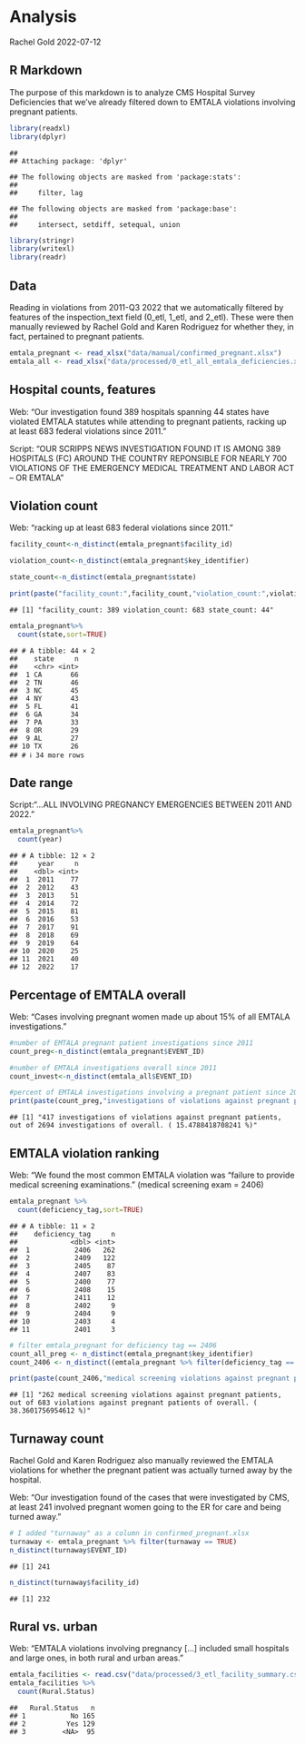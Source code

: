 Analysis
================
Rachel Gold
2022-07-12

## R Markdown

The purpose of this markdown is to analyze CMS Hospital Survey
Deficiencies that we’ve already filtered down to EMTALA violations
involving pregnant patients.

``` r
library(readxl)
library(dplyr)
```

    ## 
    ## Attaching package: 'dplyr'

    ## The following objects are masked from 'package:stats':
    ## 
    ##     filter, lag

    ## The following objects are masked from 'package:base':
    ## 
    ##     intersect, setdiff, setequal, union

``` r
library(stringr)
library(writexl)
library(readr)
```

## Data

Reading in violations from 2011-Q3 2022 that we automatically filtered
by features of the inspection_text field (0_etl, 1_etl, and 2_etl).
These were then manually reviewed by Rachel Gold and Karen Rodriguez for
whether they, in fact, pertained to pregnant patients.

``` r
emtala_pregnant <- read_xlsx("data/manual/confirmed_pregnant.xlsx")
emtala_all <- read_xlsx("data/processed/0_etl_all_emtala_deficiencies.xlsx")
```

## Hospital counts, features

Web: “Our investigation found 389 hospitals spanning 44 states have
violated EMTALA statutes while attending to pregnant patients, racking
up at least 683 federal violations since 2011.”

Script: “OUR SCRIPPS NEWS INVESTIGATION FOUND IT IS AMONG 389 HOSPITALS
(FC) AROUND THE COUNTRY REPONSIBLE FOR NEARLY 700 VIOLATIONS OF THE
EMERGENCY MEDICAL TREATMENT AND LABOR ACT – OR EMTALA”

## Violation count

Web: “racking up at least 683 federal violations since 2011.”

``` r
facility_count<-n_distinct(emtala_pregnant$facility_id)

violation_count<-n_distinct(emtala_pregnant$key_identifier)

state_count<-n_distinct(emtala_pregnant$state)

print(paste("facility_count:",facility_count,"violation_count:",violation_count,"state_count:",state_count))
```

    ## [1] "facility_count: 389 violation_count: 683 state_count: 44"

``` r
emtala_pregnant%>%
  count(state,sort=TRUE)
```

    ## # A tibble: 44 × 2
    ##    state     n
    ##    <chr> <int>
    ##  1 CA       66
    ##  2 TN       46
    ##  3 NC       45
    ##  4 NY       43
    ##  5 FL       41
    ##  6 GA       34
    ##  7 PA       33
    ##  8 OR       29
    ##  9 AL       27
    ## 10 TX       26
    ## # ℹ 34 more rows

## Date range

Script:“…ALL INVOLVING PREGNANCY EMERGENCIES BETWEEN 2011 AND 2022.”

``` r
emtala_pregnant%>%
  count(year)
```

    ## # A tibble: 12 × 2
    ##     year     n
    ##    <dbl> <int>
    ##  1  2011    77
    ##  2  2012    43
    ##  3  2013    51
    ##  4  2014    72
    ##  5  2015    81
    ##  6  2016    53
    ##  7  2017    91
    ##  8  2018    69
    ##  9  2019    64
    ## 10  2020    25
    ## 11  2021    40
    ## 12  2022    17

## Percentage of EMTALA overall

Web: “Cases involving pregnant women made up about 15% of all EMTALA
investigations.”

``` r
#number of EMTALA pregnant patient investigations since 2011
count_preg<-n_distinct(emtala_pregnant$EVENT_ID)

#number of EMTALA investigations overall since 2011
count_invest<-n_distinct(emtala_all$EVENT_ID)

#percent of EMTALA investigations involving a pregnant patient since 2011 
print(paste(count_preg,"investigations of violations against pregnant patients, out of",count_invest,"investigations of overall. (",count_preg/count_invest*100,"%)"))
```

    ## [1] "417 investigations of violations against pregnant patients, out of 2694 investigations of overall. ( 15.4788418708241 %)"

## EMTALA violation ranking

Web: “We found the most common EMTALA violation was “failure to provide
medical screening examinations.” (medical screening exam = 2406)

``` r
emtala_pregnant %>%
  count(deficiency_tag,sort=TRUE)
```

    ## # A tibble: 11 × 2
    ##    deficiency_tag     n
    ##             <dbl> <int>
    ##  1           2406   262
    ##  2           2409   122
    ##  3           2405    87
    ##  4           2407    83
    ##  5           2400    77
    ##  6           2408    15
    ##  7           2411    12
    ##  8           2402     9
    ##  9           2404     9
    ## 10           2403     4
    ## 11           2401     3

``` r
# filter emtala_pregnant for deficiency tag == 2406
count_all_preg <- n_distinct(emtala_pregnant$key_identifier)
count_2406 <- n_distinct((emtala_pregnant %>% filter(deficiency_tag == 2406))$key_identifier)

print(paste(count_2406,"medical screening violations against pregnant patients, out of",count_all_preg,"violations against pregnant patients of overall. (",count_2406/count_all_preg*100,"%)"))
```

    ## [1] "262 medical screening violations against pregnant patients, out of 683 violations against pregnant patients of overall. ( 38.3601756954612 %)"

## Turnaway count

Rachel Gold and Karen Rodriguez also manually reviewed the EMTALA
violations for whether the pregnant patient was actually turned away by
the hospital.

Web: “Our investigation found of the cases that were investigated by
CMS, at least 241 involved pregnant women going to the ER for care and
being turned away.”

``` r
# I added "turnaway" as a column in confirmed_pregnant.xlsx
turnaway <- emtala_pregnant %>% filter(turnaway == TRUE)
n_distinct(turnaway$EVENT_ID)
```

    ## [1] 241

``` r
n_distinct(turnaway$facility_id)
```

    ## [1] 232

## Rural vs. urban

Web: “EMTALA violations involving pregnancy \[…\] included small
hospitals and large ones, in both rural and urban areas.”

``` r
emtala_facilities <- read.csv("data/processed/3_etl_facility_summary.csv")
emtala_facilities %>%
  count(Rural.Status)
```

    ##   Rural.Status   n
    ## 1           No 165
    ## 2          Yes 129
    ## 3         <NA>  95
